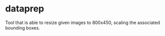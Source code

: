 # dataprep
Tool that is able to resize given images to 800x450, scaling the associated bounding boxes.


